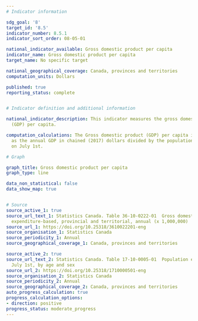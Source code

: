 ```yaml
---
# Indicator information

sdg_goal: '8'
target_id: '8.5'
indicator_number: 8.5.1
indicator_sort_order: 08-05-01

national_indicator_available: Gross domestic product per capita
indicator_name: Gross domestic product per capita
target_name: No specific target

national_geographical_coverage: Canada, provinces and territories
computation_units: Dollars

published: true
reporting_status: complete


# Indicator definition and additional information

national_indicator_description: This indicator measures the gross domestic product
  (GDP) per capita.

computation_calculations: The Gross domestic product (GDP) per capita is expressed
  as the annual GDP in chained (2017) dollars divided by the population of Canada
  on July 1st.

# Graph

graph_title: Gross domestic product per capita
graph_type: line

data_non_statistical: false
data_show_map: true


# Source
source_active_1: true
source_url_text_1: Statistics Canada. Table 36-10-0222-01  Gross domestic product,
  expenditure-based, provincial and territorial, annual (x 1,000,000)
source_url_1: https://doi.org/10.25318/3610022201-eng
source_organisation_1: Statistics Canada
source_periodicity_1: Annual
source_geographical_coverage_1: Canada, provinces and territories

source_active_2: true
source_url_text_2: Statistics Canada. Table 17-10-0005-01  Population estimates on
  July 1st, by age and sex
source_url_2: https://doi.org/10.25318/1710000501-eng
source_organisation_2: Statistics Canada
source_periodicity_2: Annual
source_geographical_coverage_2: Canada, provinces and territories
auto_progress_calculation: true
progress_calculation_options:
- direction: positive
progress_status: moderate_progress
---
```

